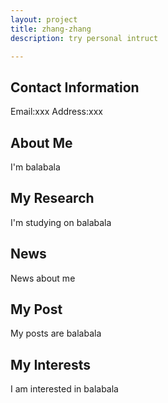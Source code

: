 ```yaml
---
layout: project 
title: zhang-zhang
description: try personal intruct

---
```


## Contact Information
Email:xxx
Address:xxx

## About Me

I'm balabala

## My Research

I'm studying on balabala

## News

News about me

## My Post

My posts are balabala

## My Interests

I am interested in balabala


